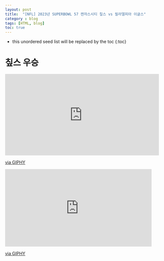 ```yaml
---
layout: post
title:  "[NFL] 2023년 SUPERBOWL 57 캔자스시티 칲스 vs 필라델피아 이글스"
category : blog
tags: [HTML, blog]
toc: true
---
```

* this unordered seed list will be replaced by the toc
{:toc}

# 칲스 우승

<div style="width:100%;height:0;padding-bottom:53%;position:relative;"><iframe src="https://giphy.com/embed/eHj4V4CVqqvPVfgrzX" width="100%" height="100%" style="position:absolute" frameBorder="0" class="giphy-embed" allowFullScreen></iframe></div><p><a href="https://giphy.com/gifs/nfl-super-bowl-nfl-sb-eHj4V4CVqqvPVfgrzX">via GIPHY</a></p>

<iframe src="https://giphy.com/embed/eHj4V4CVqqvPVfgrzX" width="480" height="254" frameBorder="0" class="giphy-embed" allowFullScreen></iframe><p><a href="https://giphy.com/gifs/nfl-super-bowl-nfl-sb-eHj4V4CVqqvPVfgrzX">via GIPHY</a></p>